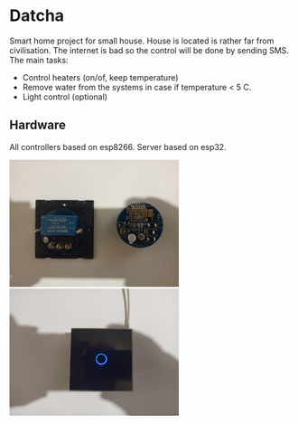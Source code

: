 # Datcha

Smart home project for small house. House is located is rather far from civilisation. The internet is bad so the control will be done by sending SMS.
The main tasks:
* Control heaters (on/of, keep temperature)
* Remove water from the systems in case if temperature < 5 C.
* Light control (optional)

Hardware
--------
All controllers based on esp8266. Server based on esp32.


<img src="./WiFiSwitch/docs/boards_small.jpg" width="300"/><img src="./WiFiSwitch/docs/switch_on_small.jpg" width="300"/>
